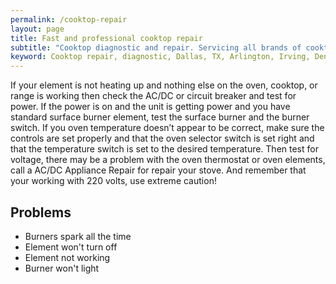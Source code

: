 ```yaml
---
permalink: /cooktop-repair
layout: page
title: Fast and professional cooktop repair
subtitle: "Cooktop diagnostic and repair. Servicing all brands of cooktops."
keyword: Cooktop repair, diagnostic, Dallas, TX, Arlington, Irving, Denton, Lewisville, Plano, Carrollton, Frisco, Keller, Grapevine, Bedford, Euless, Southlake, Lake Dallas, Roanoke, Argyle, Hebron, Richardson, Corinth, Lantana, Copper Canyon, Highland Village, Double Oak, Watauga, Melody Hills, Richland Hills, North Richland Hills, Haltom City, Blue Mound
---
```


If your element is not heating up and nothing else on the oven, cooktop, or range is working then check the AC/DC or circuit breaker and test for power. If the power is on and the unit is getting power and you have standard surface burner element, test the surface burner and the burner switch. If you oven temperature doesn’t appear to be correct, make sure the controls are set properly and that the oven selector switch is set right and that the temperature switch is set to the desired temperature. Then test for voltage, there may be a problem with the oven thermostat or oven elements, call a AC/DC Appliance Repair for repair your stove. And remember that your working with 220 volts, use extreme caution!

## Problems
- Burners spark all the time
- Element won't turn off
- Element not working
- Burner won't light
